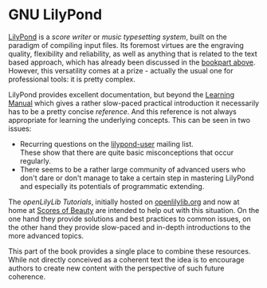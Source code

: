 # GNU LilyPond

[LilyPond](http://lilypond.org) is a *score writer* or *music typesetting
system*, built on the paradigm of compiling input files.  Its foremost virtues
are the engraving quality, flexibility and reliability, as well as anything that
is related to the text based approach, which has already been discussed in the
[bookpart above](toolchain/README.md).  However, this versatility comes at a
prize - actually the usual one for professional tools: it is pretty complex.

LilyPond provides excellent documentation, but beyond the [Learning
Manual](http://lilypond.org/doc/v2.18/Documentation/learning/index.html) which
gives a rather slow-paced practical introduction it necessarily has to be a
pretty concise *reference*.  And this reference is not always appropriate for
learning the underlying concepts.  This can be seen in two issues:

* Recurring questions on the
  [lilypond-user](https://lists.gnu.org/mailman/listinfo/lilypond-user) mailing
  list.  
  These show that there are quite basic misconceptions that occur regularly.
*  There seems to be a rather large community of advanced users who
  don't dare or don't manage to take a certain step in mastering LilyPond
  and especially its potentials of programmatic extending.

The *openLilyLib Tutorials*, initially hosted on
[openlilylib.org](http://openlilylib.org/tutorials) and now at home at [Scores
of Beauty](http://lilypondblog.org/category/tutorials) are intended to help out
with this situation.  On the one hand they provide solutions and best practices
to common issues, on the other hand they provide slow-paced and in-depth
introductions to the more advanced topics.

This part of the book provides a single place to combine these resources.  While
not directly conceived as a coherent text the idea is to encourage authors to
create new content with the perspective of such future coherence.
